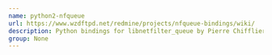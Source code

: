 ```yaml
---
name: python2-nfqueue
url: https://www.wzdftpd.net/redmine/projects/nfqueue-bindings/wiki/
description: Python bindings for libnetfilter_queue by Pierre Chifflier.
group: None
---
```

